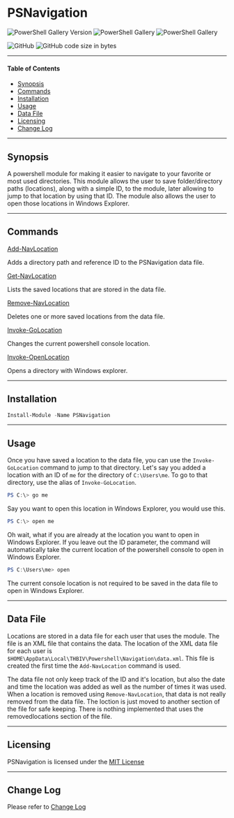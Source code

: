 # PSNavigation

![PowerShell Gallery Version](https://img.shields.io/powershellgallery/v/PSNavigation)
![PowerShell Gallery](https://img.shields.io/powershellgallery/dt/PSNavigation)
![PowerShell Gallery](https://img.shields.io/powershellgallery/p/PSNavigation)

![GitHub](https://img.shields.io/github/license/thbiv/PSNavigation)
![GitHub code size in bytes](https://img.shields.io/github/languages/code-size/thbiv/PSNavigation)

---

#### Table of Contents

-   [Synopsis](#Synopsis)
-   [Commands](#Commands)
-   [Installation](#Installation)
-   [Usage](#Usage)
-   [Data File](#Data-File)
-   [Licensing](#Licensing)
-   [Change Log](#Change-Log)

---
## Synopsis

A powershell module for making it easier to navigate to your favorite or most used directories.
This module allows the user to save folder/directory paths (locations), along with a simple ID, to the module, later allowing to jump to that location by using that ID. The module also allows the user to open those locations in Windows Explorer.

---

## Commands

[Add-NavLocation](docs\Add-NavLocation.md)

Adds a directory path and reference ID to the PSNavigation data file.

[Get-NavLocation](docs\Get-NavLocation.md)

Lists the saved locations that are stored in the data file.

[Remove-NavLocation](docs\Remove-NavLocation.md)

Deletes one or more saved locations from the data file.

[Invoke-GoLocation](docs\Invoke-GoLocation.md)

Changes the current powershell console location.

[Invoke-OpenLocation](docs\Invoke-OpenLocation.md)

Opens a directory with Windows explorer.

---

## Installation

```Powershell
Install-Module -Name PSNavigation
```

---

## Usage

Once you have saved a location to the data file, you can use the ```Invoke-GoLocation``` command to jump to that directory.
Let's say you added a location with an ID of ```me``` for the directory of ```C:\Users\me```. To go to that directory, use the alias of ```Invoke-GoLocation```.

```Powershell
PS C:\> go me
```

Say you want to open this location in Windows Explorer, you would use this.

```Powershell
PS C:\> open me
```
Oh wait, what if you are already at the location you want to open in Windows Explorer. If you leave out the ID parameter, the command will automatically take the current location of the powershell console to open in Windows Explorer.

```Powershell
PS C:\Users\me> open
```

The current console location is not required to be saved in the data file to open in Windows Explorer.

---

## Data File

Locations are stored in a data file for each user that uses the module. The file is an XML file that contains the data. The location of the XML data file for each user is ```$HOME\AppData\Local\THBIV\Powershell\Navigation\data.xml```. This file is created the first time the ```Add-NavLocation``` command is used.

The data file not only keep track of the ID and it's location, but also the date and time the location was added as well as the number of times it was used. When a location is removed using ```Remove-NavLocation```, that data is not really removed from the data file. The loction is just moved to another section of the file for safe keeping. There is nothing implemented that uses the removedlocations section of the file.

---

## Licensing

PSNavigation is licensed under the [MIT License](LICENSE)

---

## Change Log

Please refer to [Change Log](CHANGELOG.md)